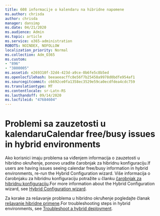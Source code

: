 ```yaml
---
title: 608 informacije o kalendaru na hibridne napomene
ms.author: chrisda
author: chrisda
manager: dansimp
ms.date: 04/21/2020
ms.audience: Admin
ms.topic: article
ms.service: o365-administration
ROBOTS: NOINDEX, NOFOLLOW
localization_priority: Normal
ms.collection: Adm_O365
ms.custom:
- "896"
- "3800005"
ms.assetid: e269310f-32d4-423d-a9ce-0b6fe5c8b5ed
ms.openlocfilehash: beeaeeacffc8e56f7b25458a9978d0bdfe954af1
ms.sourcegitcommit: c6692ce0fa1358ec3529e59ca0ecdfdea4cdc759
ms.translationtype: MT
ms.contentlocale: sr-Latn-RS
ms.lasthandoff: 09/14/2020
ms.locfileid: "47684604"
---
```

# <a name="calendar-freebusy-issues-in-hybrid-environments"></a><span data-ttu-id="5362e-102">Problemi sa zauzetosti u kalendaru</span><span class="sxs-lookup"><span data-stu-id="5362e-102">Calendar free/busy issues in hybrid environments</span></span>

<span data-ttu-id="5362e-103">Ako korisnici imaju problema sa viđenjem informacija o zauzetosti u hibridno okruћenje, ponovo uradite čarobnjak za hibridnu konfiguraciju.</span><span class="sxs-lookup"><span data-stu-id="5362e-103">If users are having issues seeing calendar free/busy information in hybrid environments, re-run the Hybrid Configuration wizard.</span></span> <span data-ttu-id="5362e-104">Više informacija o čarobnjaku za hibridnu konfiguraciju potražite u članku [čarobnjak za hibridnu konfiguraciju](https://go.microsoft.com/fwlink/p/?linkid=528149).</span><span class="sxs-lookup"><span data-stu-id="5362e-104">For more information about the Hybrid Configuration wizard, see [Hybrid Configuration wizard](https://go.microsoft.com/fwlink/p/?linkid=528149).</span></span>

<span data-ttu-id="5362e-105">Za korake za rešavanje problema u hibridno okruћenje pogledajte članak [rešavanje hibridne primene](https://technet.microsoft.com/library/jj659053.aspx).</span><span class="sxs-lookup"><span data-stu-id="5362e-105">For troubleshooting steps in hybrid environments, see [Troubleshoot a hybrid deployment](https://technet.microsoft.com/library/jj659053.aspx).</span></span>
